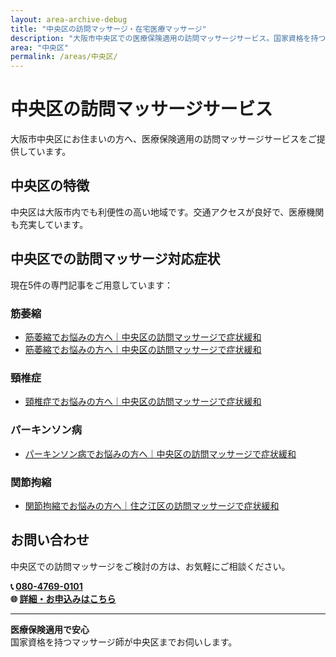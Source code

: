 ```yaml
---
layout: area-archive-debug
title: "中央区の訪問マッサージ・在宅医療マッサージ"
description: "大阪市中央区での医療保険適用の訪問マッサージサービス。国家資格を持つマッサージ師が地域密着でサポート。5記事掲載中。"
area: "中央区"
permalink: /areas/中央区/
---
```


# 中央区の訪問マッサージサービス

大阪市中央区にお住まいの方へ、医療保険適用の訪問マッサージサービスをご提供しています。

## 中央区の特徴

中央区は大阪市内でも利便性の高い地域です。交通アクセスが良好で、医療機関も充実しています。

## 中央区での訪問マッサージ対応症状

現在5件の専門記事をご用意しています：


### 筋萎縮

- [筋萎縮でお悩みの方へ｜中央区の訪問マッサージで症状緩和](/symptom_guide/muscle-atrophy-guide-chuo/)
- [筋萎縮でお悩みの方へ｜中央区の訪問マッサージで症状緩和](/symptom_guide/muscle-atrophy-guide-chuo/)

### 頸椎症

- [頸椎症でお悩みの方へ｜中央区の訪問マッサージで症状緩和](/symptom_guide/cervical-guide-chuoku/)

### パーキンソン病

- [パーキンソン病でお悩みの方へ｜中央区の訪問マッサージで症状緩和](/symptom_guide/parkinsons-guide-chuo/)

### 関節拘縮

- [関節拘縮でお悩みの方へ｜住之江区の訪問マッサージで症状緩和](/symptom_guide/joint-contracture-suminoe/)


## お問い合わせ

中央区での訪問マッサージをご検討の方は、お気軽にご相談ください。

**📞 [080-4769-0101](tel:080-4769-0101)**  
**🌐 [詳細・お申込みはこちら](https://peraichi.com/landing_pages/view/himawari-massage/)**

---

**医療保険適用で安心**  
国家資格を持つマッサージ師が中央区までお伺いします。
